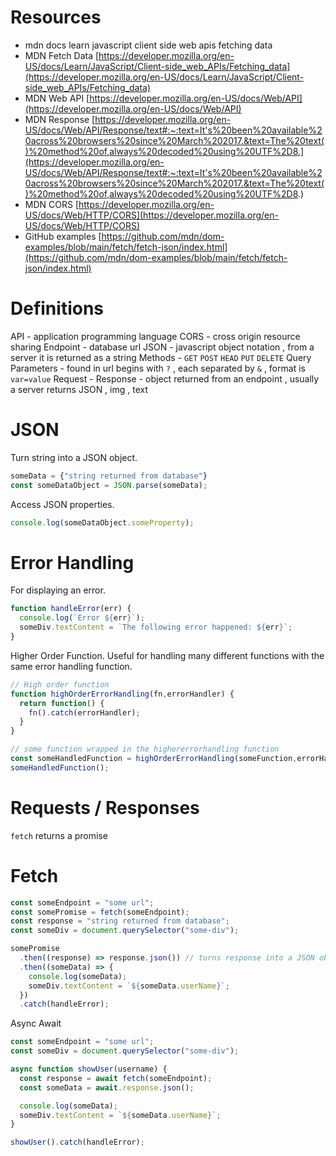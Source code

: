 # Resources

- mdn docs learn javascript client side web apis fetching data
- MDN Fetch Data [https://developer.mozilla.org/en-US/docs/Learn/JavaScript/Client-side_web_APIs/Fetching_data](https://developer.mozilla.org/en-US/docs/Learn/JavaScript/Client-side_web_APIs/Fetching_data)
- MDN Web API [https://developer.mozilla.org/en-US/docs/Web/API](https://developer.mozilla.org/en-US/docs/Web/API)
- MDN Response [https://developer.mozilla.org/en-US/docs/Web/API/Response/text#:~:text=It's%20been%20available%20across%20browsers%20since%20March%202017.&text=The%20text()%20method%20of,always%20decoded%20using%20UTF%2D8.](https://developer.mozilla.org/en-US/docs/Web/API/Response/text#:~:text=It's%20been%20available%20across%20browsers%20since%20March%202017.&text=The%20text()%20method%20of,always%20decoded%20using%20UTF%2D8.)
- MDN CORS [https://developer.mozilla.org/en-US/docs/Web/HTTP/CORS](https://developer.mozilla.org/en-US/docs/Web/HTTP/CORS)
- GitHub examples [https://github.com/mdn/dom-examples/blob/main/fetch/fetch-json/index.html](https://github.com/mdn/dom-examples/blob/main/fetch/fetch-json/index.html)

# Definitions

API - application programming language
CORS - cross origin resource sharing
Endpoint - database url
JSON - javascript object notation , from a server it is returned as a string
Methods - `GET` `POST` `HEAD` `PUT` `DELETE`
Query Parameters - found in url begins with `?` , each separated by `&` , format is `var=value`
Request - 
Response - object returned from an endpoint , usually a server returns JSON , img , text

# JSON

Turn string into a JSON object.

```javascript
someData = {"string returned from database"}
const someDataObject = JSON.parse(someData);
```

Access JSON properties.

```javascript
console.log(someDataObject.someProperty);
```

# Error Handling

For displaying an error.

```javascript
function handleError(err) {
  console.log(`Error ${err}`);
  someDiv.textContent = `The following error happened: ${err}`;
}
```

Higher Order Function.
Useful for handling many different functions with the same error handling function.

```javascript
// High order function
function highOrderErrorHandling(fn,errorHandler) {
  return function() {
    fn().catch(errorHandler);
  }
}

// some function wrapped in the highererrorhandling function
const someHandledFunction = highOrderErrorHandling(someFunction,errorHandler);
someHandledFunction();
```

# Requests / Responses

`fetch` returns a promise

# Fetch

```javascript
const someEndpoint = "some url";
const somePromise = fetch(someEndpoint);
const response = "string returned from database";
const someDiv = document.querySelector("some-div");

somePromise
  .then((response) => response.json()) // turns response into a JSON object
  .then((someData) => {
    console.log(someData);
    someDiv.textContent = `${someData.userName}`;
  })
  .catch(handleError);
```

Async Await

```javascript
const someEndpoint = "some url";
const someDiv = document.querySelector("some-div");

async function showUser(username) {
  const response = await fetch(someEndpoint);
  const someData = await.response.json();

  console.log(someData);
  someDiv.textContent = `${someData.userName}`;
}

showUser().catch(handleError);
```
